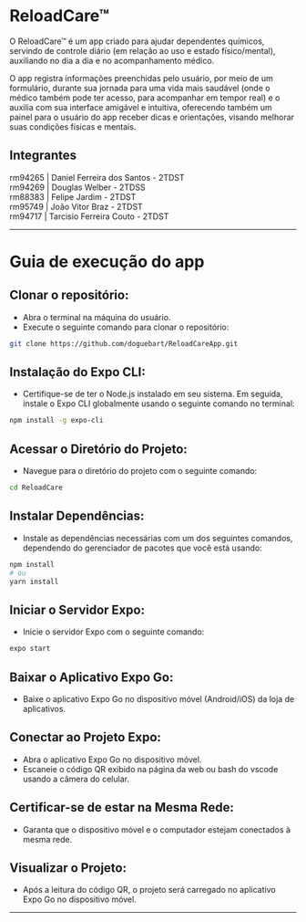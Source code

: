 # ReloadCare™
O ReloadCare™ é um app criado para ajudar dependentes químicos, servindo de controle diário (em relação ao uso e estado físico/mental), auxiliando no dia a dia e no acompanhamento médico. 

O app registra informações preenchidas pelo usuário, por meio de um formulário, durante sua jornada para uma vida mais saudável (onde o médico também pode ter acesso, para acompanhar em tempor real) e o auxilia com sua interface amigável e intuitiva, oferecendo também um painel para o usuário do app receber dicas e orientações, visando melhorar suas condições físicas e mentais.

## Integrantes
rm94265 | Daniel Ferreira dos Santos - 2TDST <br/>
rm94269 | Douglas Welber - 2TDSS <br/>
rm88383 | Felipe Jardim - 2TDST<br/>
rm95749 | João Vitor Braz - 2TDST<br/>
rm94717 | Tarcisio Ferreira Couto - 2TDST<br/>

---

# Guia de execução do app

## Clonar o repositório:
<ul>
  <li>Abra o terminal na máquina do usuário.</li>
  <li>Execute o seguinte comando para clonar o repositório:</li>
</ul>

```bash
git clone https://github.com/doguebart/ReloadCareApp.git
```
## Instalação do Expo CLI:
<ul>
  <li>Certifique-se de ter o Node.js instalado em seu sistema. Em seguida, instale o Expo CLI globalmente usando o seguinte comando no terminal:</li>
</ul>

```bash
npm install -g expo-cli
```

## Acessar o Diretório do Projeto:
<ul>
  <li>Navegue para o diretório do projeto com o seguinte comando:</li>
</ul>

```bash
cd ReloadCare
```

## Instalar Dependências:
<ul>
  <li>Instale as dependências necessárias com um dos seguintes comandos, dependendo do gerenciador de pacotes que você está usando:</li>
</ul>

```bash
npm install
# ou
yarn install
```

## Iniciar o Servidor Expo:
<ul>
  <li>Inicie o servidor Expo com o seguinte comando:</li>
</ul>

```bash
expo start
```

## Baixar o Aplicativo Expo Go:
<ul>
  <li>Baixe o aplicativo Expo Go no dispositivo móvel (Android/iOS) da loja de aplicativos.</li>
</ul>

## Conectar ao Projeto Expo:
<ul>
  <li>Abra o aplicativo Expo Go no dispositivo móvel.</li>
  <li>Escaneie o código QR exibido na página da web ou bash do vscode usando a câmera do celular.</li>
</ul>

## Certificar-se de estar na Mesma Rede:
<ul>
  <li>Garanta que o dispositivo móvel e o computador estejam conectados à mesma rede.</li>
</ul>

## Visualizar o Projeto:
<ul>
  <li>Após a leitura do código QR, o projeto será carregado no aplicativo Expo Go no dispositivo móvel.</li>
</ul>

---
